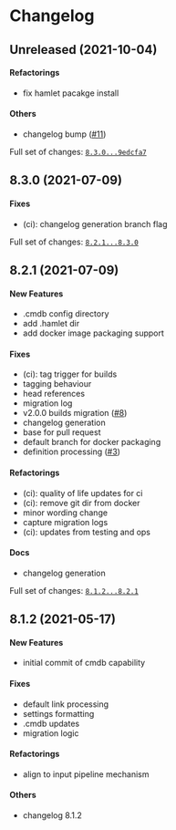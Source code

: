 # Changelog

## Unreleased (2021-10-04)

#### Refactorings

* fix hamlet pacakge install
#### Others

* changelog bump ([#11](https://github.com/hamlet-io/engine-plugin-cmdb/issues/11))

Full set of changes: [`8.3.0...9edcfa7`](https://github.com/hamlet-io/engine-plugin-cmdb/compare/8.3.0...9edcfa7)

## 8.3.0 (2021-07-09)

#### Fixes

* (ci): changelog generation branch flag

Full set of changes: [`8.2.1...8.3.0`](https://github.com/hamlet-io/engine-plugin-cmdb/compare/8.2.1...8.3.0)

## 8.2.1 (2021-07-09)

#### New Features

* .cmdb config directory
* add .hamlet dir
* add docker image packaging support
#### Fixes

* (ci): tag trigger for builds
* tagging behaviour
* head references
* migration log
* v2.0.0 builds migration ([#8](https://github.com/hamlet-io/engine-plugin-cmdb/issues/8))
* changelog generation
* base for pull request
* default branch for docker packaging
* definition processing ([#3](https://github.com/hamlet-io/engine-plugin-cmdb/issues/3))
#### Refactorings

* (ci): quality of life updates for ci
* (ci): remove git dir from docker
* minor wording change
* capture migration logs
* (ci): updates from testing and ops
#### Docs

* changelog generation

Full set of changes: [`8.1.2...8.2.1`](https://github.com/hamlet-io/engine-plugin-cmdb/compare/8.1.2...8.2.1)

## 8.1.2 (2021-05-17)

#### New Features

* initial commit of cmdb capability
#### Fixes

* default link processing
* settings formatting
* .cmdb updates
* migration logic
#### Refactorings

* align to input pipeline mechanism
#### Others

* changelog 8.1.2
